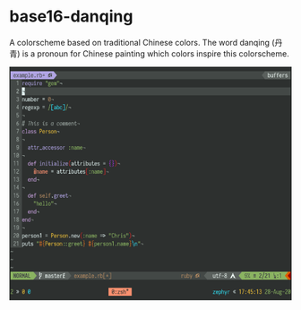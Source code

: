 # base16-danqing

A colorscheme based on traditional Chinese colors. The word danqing (丹青) is a
pronoun for Chinese painting which colors inspire this colorscheme.

![](./danqing-example.png)
